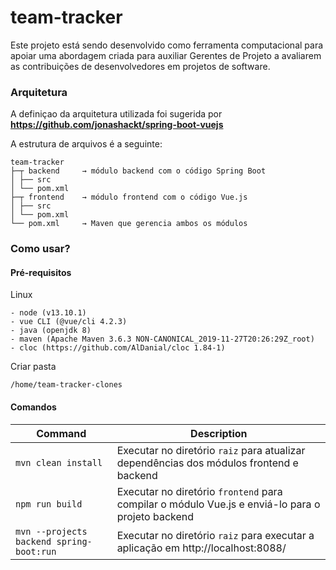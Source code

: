 # team-tracker

Este projeto está sendo desenvolvido como ferramenta computacional para apoiar uma abordagem criada para auxiliar Gerentes de Projeto a avaliarem as contribuições de desenvolvedores em projetos de software.

### Arquitetura

A definiçao da arquitetura utilizada foi sugerida por **https://github.com/jonashackt/spring-boot-vuejs**

A estrutura de arquivos é a seguinte:

```
team-tracker
├─┬ backend     → módulo backend com o código Spring Boot
│ ├── src
│ └── pom.xml
├─┬ frontend    → módulo frontend com o código Vue.js
│ ├── src
│ └── pom.xml
└── pom.xml     → Maven que gerencia ambos os módulos

```

### Como usar?

#### Pré-requisitos

Linux
```
- node (v13.10.1)
- vue CLI (@vue/cli 4.2.3)
- java (openjdk 8)
- maven (Apache Maven 3.6.3 NON-CANONICAL_2019-11-27T20:26:29Z_root)
- cloc (https://github.com/AlDanial/cloc 1.84-1)
```

Criar pasta
```
/home/team-tracker-clones
```

#### Comandos

| Command | Description |
| ------- | ----------- |
| `mvn clean install` | Executar no diretório `raiz` para atualizar dependências dos módulos frontend e backend |
| `npm run build` | Executar no diretório `frontend` para compilar o módulo Vue.js e enviá-lo para o projeto backend |
| `mvn --projects backend spring-boot:run` | Executar no diretório `raiz` para executar a aplicação em http://localhost:8088/ |
